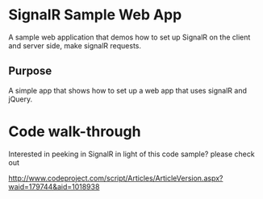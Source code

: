 # SignalR Sample Web App

A sample web application that demos how to set up SignalR on the client and server side, make signalR requests.


<h2><a id="user-content-purpose" class="anchor" href="#purpose" aria-hidden="true"><span class="octicon octicon-link"></span></a>Purpose</h2>

<p>
A simple app that shows how to set up a web app that uses signalR and jQuery. </p>

# Code walk-through

Interested in peeking in SignalR in light of this code sample? please check out 

http://www.codeproject.com/script/Articles/ArticleVersion.aspx?waid=179744&aid=1018938
